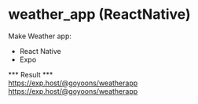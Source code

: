 # weather_app (ReactNative)
Make Weather app:
 - React Native
 - Expo

*** Result *** <br>
https://exp.host/@goyoons/weatherapp <br>
https://exp.host/@goyoons/weatherapp

